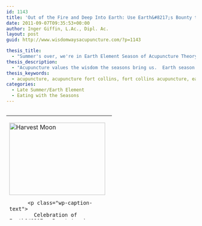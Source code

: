 ```yaml
---
id: 1143
title: 'Out of the Fire and Deep Into Earth: Use Earth&#8217;s Bounty to Build Up Your Qi as we Head into Earth Element Season'
date: 2011-09-07T09:35:53+00:00
author: Inger Giffin, L.Ac., Dipl. Ac.
layout: post
guid: http://www.wisdomwaysacupuncture.com/?p=1143

thesis_title:
  - "Summer's over, we're in Earth Element Season of Acupuncture Theory: Use Earth's Bounty to Build Up Your Qi"
thesis_description:
  - "Acupuncture values the wisdom the seasons bring us.  Earth season means it's time to nourish our Qi so we can sustain health through the winter ahead."
thesis_keywords:
  - acupuncture, acupuncture fort collins, fort collins acupuncture, earth element
categories:
  - Late Summer/Earth Element
  - Eating with the Seasons
---
```

<table style="height: 276px;" width="276" align="left">
  <tr>
    <td width="188">
      <p>
        <div style="width: 265px" class="wp-caption alignleft">
          <img style="margin: 0px; border: 0pt none;" title="Earth_Season_nourishes_our_Qi" src="http://ih.constantcontact.com/fs085/1102844965003/img/86.jpg" alt="Harvest Moon" width="255" height="192" border="0" hspace="0" vspace="0" />
          
          <p class="wp-caption-text">
            Celebration of Earth&#8217;s Bounty! :-)
          </p>
        </div></td> </tr> 
        
        <tr>
          <td>
          </td>
        </tr></tbody> </table> 
        
        <p>
          <strong>For those of you who have been my patients for some time, you&#8217;ve heard me talk a lot about the seasons/elements and how they relate to our health, the foods we need to eat, the types of issues we are likely to be dealing with, and in general, what we can do to stay balanced.</strong>
        </p>
        
        <p>
          We just left the Fire element and plunged into Earth; for anyone here in Fort Collins, there is no denying that summer is suddenly gone.  One day it was here, and we were still burning under the summer/Fire glow, and the next, sweaters were being pulled out from the back of closets for our suddenly chilly evenings.  As we move out of Summer and into Late Summer, I thought the image above was the perfect way to kick off the season with a bit of humor&#8230;for behind us now is the playfulness and joy of the Fire season, but no reason we can&#8217;t bring a little of that playfulness along with us as we move into the Earth Season ahead! :-)
        </p>
        
        <h3>
          <span style="color: #808000;"><strong>Earth Element is the harvest season</strong></span>
        </h3>
        
        <p>
          <strong>Late Summer is a season that is not recognized in western culture, but for the Chinese, it is the time after the peak of summer has passed, yet before the chill of fall has set in.  It is a magical moment in time when all of earth is showing, and giving us, what we need.  We must remember, that although summer has left us, it has not left us alone, for in its wake is the harvest of the gardens&#8230;the nourishment we need to sustain ourselves through the cold months ahead.  As things dry and prepare for dormancy, there is still much life and sustenance to be gleaned from the earth.  And if summer was a time for frolicking and fun, the Earth season, or Late Summer, is all about gathering up and storing nourishment so we can build the Qi that will keep us healthy during the months when our systems are naturally more vulnerable to illness.  And this is not just literal, but metaphorical as well&#8230;you do not need to be a gardener or home food preserver to feel the importance of this season&#8230;for it&#8217;s a time not only for nourishing ourselves physically, but for taking the time to make sure we&#8217;re feeling nourished on all levels.</strong>
        </p>
        
        <h4>
          <span style="color: #808000;"><strong>Use the foods given to us with the harvest for  building up your Qi</strong></span>
        </h4>
        
        <p>
          <strong>What we do now to build up our Qi, or energy, will pay off as the months pass by.  Those who have abundant Qi are much less likely to suffer from colds as we enter cold and flu season.  They are also much less likely to have the winter blues, or Seasonal Affective Disorder.  They are likely to feel vigorous and energized and to have organs and tissues that are strong and function</strong> well. So stay tuned to my weekly emails over the next couple months&#8230;since this is the most important season for building Qi, this is the time of year when I put the most stress on how we can do just that. I will be sending out food recommendations, recipes, and many other tips for keeping your Qi strong and nourished.
        </p>
        
        <p>
          <strong>But until then, I invite you to take a moment to ponder things that you can do to nourish yourself over the next couple months, that have nothing to do with food.</strong> Perhaps getting a sitter for a couple hours so you can go to the bookstore or library and just peruse the books&#8230;or setting up a weekly time to go for a walk with a friend. <strong> It doesn&#8217;t have to be a big deal, but it does have to be something that nourishes your soul, and that GIVES you more energy than it takes. </strong>
        </p>